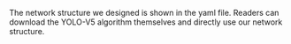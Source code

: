 The network structure we designed is shown in the yaml file. Readers can download the YOLO-V5 algorithm themselves and directly use our network structure.
